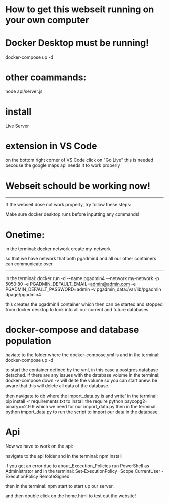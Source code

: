 # How to get this webseit running on your own computer
# Docker Desktop must be running!
docker-compose up -d
# other coammands:
node api/server.js
# install
Live Server
# extension in VS Code
on the bottom right corner of VS Code click on "Go Live" this is needed becouse the google maps api needs it to work properly 
# Webseit schould be working now!

-----------------------------

If the webseit dose not work properly, try follow these steps:

Make sure docker desktop runs before inputting any commands!

# Onetime:

in the terminal: docker network create my-network

so that we have network that both pgadmin4 and all our other containers can communicate over 

-----

in the terminal: docker run -d --name pgadmin4 --network my-network -p 5050:80 -e PGADMIN_DEFAULT_EMAIL=admin@admin.com -e PGADMIN_DEFAULT_PASSWORD=admin -v pgadmin_data:/var/lib/pgadmin dpage/pgadmin4

this creates the pgadmin4 container which then can be started and stopped from docker desktop to look into all our current and future databases.

# docker-compose and database population
naviate to the folder where the docker-compose.yml is and
in the terminal: docker-compose up -d

to start the container defined by the yml, in this case a postgres database detached.
if there are any issues with the database volume
in the terminal: docker-compose down -v
will delte the volume so you can start anew. be aware that this
will delete all data of the database. 

then navigate to db where the import_data.py is and write'
in the terminal: pip install -r requirements.txt
to install the require python psycopg2-binary==2.9.9 
which we need for our import_data.py
then
in the terminal: python import_data.py
to run the script to import our data in the database.


# Api

Now we have to work on the api:

navigate to the api folder and
in the terminal: npm install

if you get an error due to about_Execution_Policies
run PowerShell as Administrator and
in the terminal: Set-ExecutionPolicy -Scope CurrentUser -ExecutionPolicy RemoteSigned

then
in the terminal: npm start
to start up our server.

and then
double click on the home.html to test out the website!
